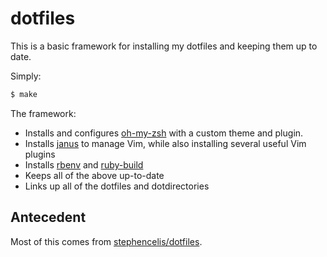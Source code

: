 # dotfiles

This is a basic framework for installing my dotfiles and keeping them up to date.

Simply:

``` sh
$ make
```

The framework:
 * Installs and configures [oh-my-zsh][oh-my-zsh] with a custom theme and plugin.
 * Installs [janus][janus] to manage Vim, while also installing several useful Vim plugins
 * Installs [rbenv][rbenv] and [ruby-build][ruby-build]
 * Keeps all of the above up-to-date
 * Links up all of the dotfiles and dotdirectories

## Antecedent
Most of this comes from [stephencelis/dotfiles][antecedent].

[antecedent]: https://github.com/stephencelis/dotfiles
[oh-my-zsh]: https://github.com/robbyrussell/oh-my-zsh
[janus]: https://github.com/carlhuda/janus
[rbenv]: https://github.com/sstephenson/rbenv
[ruby-build]: https://github.com/sstephenson/ruby-build
[homebrew]: https://github.com/mxcl/homebrew

